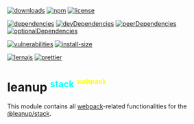 [![downloads][downloads]][downloads-url]
[![npm][npm]][npm-url]
[![license][license]][license-url]

[![dependencies][dependencies]][dependencies-url]
[![devDependencies][devdependencies]][devdependencies-url]
[![peerDependencies][peerdependencies]][peerdependencies-url]
[![optionalDependencies][optionaldependencies]][optionaldependencies-url]

[![vulnerabilities][vulnerabilities]][vulnerabilities-url]
[![install-size][install-size]][install-size-url]

[![lernajs][lernajs]][lernajs-url]
[![prettier][prettier]][prettier-url]

[leanup]: https://leanupjs.org/assets/logo.svg
[leanup-url]: https://leanupjs.org
[downloads]: https://img.shields.io/npm/dt/@leanup/stack-webpack.svg
[downloads-url]: https://npmcharts.com/compare/@leanup/stack-webpack
[npm]: https://img.shields.io/npm/v/@leanup/stack-webpack
[npm-url]: https://www.npmjs.com/package/@leanup/stack-webpack
[license]: https://img.shields.io/npm/l/@leanup/stack-webpack
[license-url]: https://github.com/leanupjs/leanup/blob/master/LICENSE
[dependencies]: https://david-dm.org/leanupjs/leanup/release%2F1.1/status.svg?path=packages/stack/webpack
[dependencies-url]: https://david-dm.org/leanupjs/leanup/release%2F1.1?path=packages/stack/webpack
[devdependencies]: https://img.shields.io/david/dev/leanupjs/leanup?path=packages/stack/webpack
[devdependencies-url]: https://david-dm.org/leanupjs/leanup/release%2F1.1?path=packages/stack/webpack&type=dev
[peerdependencies]: https://img.shields.io/david/peer/leanupjs/leanup?path=packages/stack/webpack
[peerdependencies-url]: https://david-dm.org/leanupjs/leanup/release%2F1.1?path=packages/stack/webpack&type=peer
[optionaldependencies]: https://img.shields.io/david/optional/leanupjs/leanup?path=packages/stack/webpack
[optionaldependencies-url]: https://david-dm.org/leanupjs/leanup/release%2F1.1?path=packages/stack/webpack&type=optional
[vulnerabilities]: https://snyk.io/test/npm/@leanup/stack-webpack/badge.svg
[vulnerabilities-url]: https://snyk.io/test/npm/@leanup/stack-webpack
[install-size]: https://packagephobia.now.sh/badge?p=@leanup/stack-webpack
[install-size-url]: https://packagephobia.now.sh/result?p=@leanup/stack-webpack
[lernajs]: https://img.shields.io/badge/managed%20with-lerna-blueviolet
[lernajs-url]: https://lerna.js.org
[prettier]: https://img.shields.io/badge/code_style-prettier-ff69b4.svg
[prettier-url]: https://prettier.io

<h1>leanup
<sup style="color: #0ff; font-size: 75%">stack
<sup style="color: #ff0; font-size: 75%">webpack</sup></sup></h1>

This module contains all [webpack]-related functionalities for the [@leanup/stack].

[webpack]: https://webpack.js.org
[@leanup/stack]: https://leanupjs.org/#/modules/@leanup/stack

